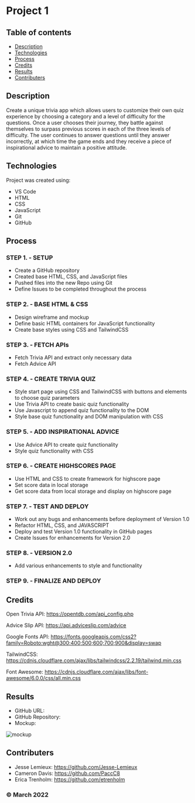 # Project 1

## Table of contents
* [Description](#description)
* [Technologies](#technologies)
* [Process](#process)
* [Credits](#credits)
* [Results](#results)
* [Contributers](#contributers)

## Description
Create a unique trivia app which allows users to customize their own quiz experience by choosing a category and a level of difficulty for the questions. Once a user chooses their journey, they battle against themselves to surpass  previous scores in each of the three levels of difficulty. The user continues to answer questions until they answer incorrectly, at which time the game ends and they receive a piece of inspirational advice to maintain a positive attitude.
	
## Technologies
Project was created using:
* VS Code
* HTML
* CSS
* JavaScript
* Git
* GitHub

## Process
### STEP 1. - SETUP
* Create a GitHub repository
* Created base HTML, CSS, and JavaScript files
* Pushed files into the new Repo using Git
* Define Issues to be completed throughout the process

### STEP 2. - BASE HTML & CSS
* Design wireframe and mockup
* Define basic HTML containers for JavaScript functionality
* Create base styles using CSS and TailwindCSS

### STEP 3. - FETCH APIs
* Fetch Trivia API and extract only necessary data
* Fetch Advice API

### STEP 4. - CREATE TRIVIA QUIZ
* Style start page using CSS and TailwindCSS with buttons and elements to choose quiz parameters
* Use Trivia API to create basic quiz functionality
* Use Javascript to append quiz functionality to the DOM
* Style base quiz functionality and DOM manipulation with CSS

### STEP 5. - ADD INSPIRATIONAL ADVICE
* Use Advice API to create quiz functionality
* Style quiz functionality with CSS

### STEP 6. - CREATE HIGHSCORES PAGE
* Use HTML and CSS to create framework for highscore page
* Set score data in local storage
* Get score data from local storage and display on highscore page

### STEP 7. - TEST AND DEPLOY
* Work out any bugs and enhancements before deployment of Version 1.0
* Refactor HTML, CSS, and JAVASCRIPT
* Deploy and test Version 1.0 functionality in GitHub pages
* Create Issues for enhancements for Version 2.0

### STEP 8. - VERSION 2.0
* Add various enhancements to style and functionality

### STEP 9. - FINALIZE AND DEPLOY 

## Credits

Open Trivia API: https://opentdb.com/api_config.php

Advice Slip API: https://api.adviceslip.com/advice

Google Fonts API: https://fonts.googleapis.com/css2?family=Roboto:wght@300;400;500;600;700;900&display=swap

TailwindCSS: https://cdnjs.cloudflare.com/ajax/libs/tailwindcss/2.2.19/tailwind.min.css

Font Awesome: https://cdnjs.cloudflare.com/ajax/libs/font-awesome/6.0.0/css/all.min.css

## Results

* GitHub URL:
* GitHub Repository:
* Mockup:

![mockup](./assets/images/)


## Contributers

* Jesse Lemieux: https://github.com/Jesse-Lemieux
* Cameron Davis: https://github.com/PaccC8
* Erica Trenholm: https://github.com/etrenholm

### ©️ March 2022